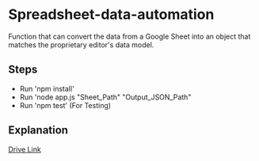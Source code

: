 # Spreadsheet-data-automation
Function that can convert the data from a Google Sheet into an object that matches the proprietary editor's data model.

## Steps
- Run 'npm install'
- Run 'node app.js "Sheet_Path" "Output_JSON_Path"
- Run 'npm test' (For Testing)

## Explanation
[Drive Link](https://drive.google.com/drive/folders/1dJvWYBm_DZ1gy2aK3fZSY_xGMpAkIh3T?usp=sharing "Drive Link")
